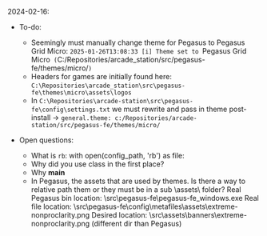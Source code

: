 2024-02-16:
- To-do:
    - Seemingly must manually change theme for Pegasus to Pegasus Grid Micro: `2025-01-26T13:08:33 [i] Theme set to `Pegasus Grid Micro` (`C:/Repositories/arcade_station/src/pegasus-fe/themes/micro/`)`
    - Headers for games are initially found here: `C:\Repositories\arcade_station\src\pegasus-fe\themes\micro\assets\logos`
    - In `C:\Repositories\arcade-station\src\pegasus-fe\config\settings.txt` we must rewrite and pass in theme post-install -> `general.theme: c:/Repositories/arcade-station/src/pegasus-fe/themes/micro/`

- Open questions:
    - What is `rb`: with open(config_path, 'rb') as file:
    - Why did you use class in the first place?
    - Why __main__
    - In Pegasus, the assets that are used by themes. Is there a way to relative path them or they must be in a sub \assets\ folder?
        Real Pegasus bin location: \src\pegasus-fe\pegasus-fe_windows.exe
        Real file location: \src\pegasus-fe\config\metafiles\assets\extreme-nonproclarity.png
        Desired location: \src\assets\banners\extreme-nonproclarity.png (different dir than Pegasus) 
